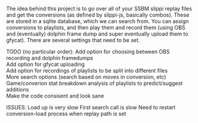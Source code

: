 The idea behind this project is to go over all of your SSBM slippi replay files and get the conversions (as defined by slippi-js, basically combos). These are stored in a sqlite database, which we can search from. You can assign conversions to playlists, and then play them and record them (using OBS and (eventually) dolphin frame dump and super eventually upload them to gfycat). There are several settings that need to be set. 


TODO (no particular order):
Add option for choosing between OBS recording and dolphin framedumps  
Add option for gfycat uploading  
Add option for recordings of playlists to be split into different files  
More search options (search based on moves in conversion, etc)  
Game/converion stat breakdown
analysis of playlists to predict/suggest additions  
Make the code consisent and look sane

ISSUES:
Load up is very slow
First search call is slow
Need to restart conversion-load process when replay path is set

